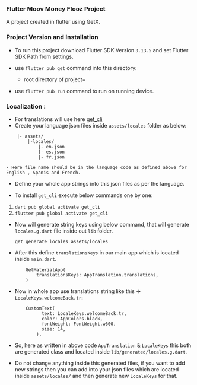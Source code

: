 ### Flutter Moov Money Flooz Project

A project created in flutter using GetX. 

### Project Version and Installation

- To run this project download Flutter SDK Version `3.13.5` and set Flutter SDK Path from settings.

- use `flutter pub get` command into this directory:
    - root directory of project=

- use `flutter pub run` command to run on running device.

### Localization :

* For translations will use here [get_cli](https://pub.dev/packages/get_cli)
* Create your language json files inside `assets/locales` folder as below:
```
    |- assets/
        |-locales/
            |- en.json
            |- es.json
            |- fr.json
```

    - Here file name should be in the language code as defined above for English , Spanis and French.

* Define your whole app strings into this json files as per the language.

*  To install `get_cli` execute below commands one by one:

1. ```dart pub global activate get_cli```
2. ```flutter pub global activate get_cli```

* Now will generate string keys using below command, that will generate `locales.g.dart` file inside out `lib` folder.

  ```get generate locales assets/locales```

* After this define `translationsKeys` in our main app which is located inside `main.dart`.
    ```
        GetMaterialApp(
            translationsKeys: AppTranslation.translations,
        )
  ```

* Now in whole app use translations string like this -> `LocaleKeys.welcomeBack.tr`:
    ```
        CustomText(
              text: LocaleKeys.welcomeBack.tr,
              color: AppColors.black,
              fontWeight: FontWeight.w600,
              size: 14,
            ),
    ```

* So, here as written in above code `AppTranslation` & `LocaleKeys` this both are generated class and located inside `lib/generated/locales.g.dart`.
* Do not change anything inside this generated files, if you want to add new strings then you can add into your json files which are located inside `assets/locales/` and then generate new `LocaleKeys` for that.
